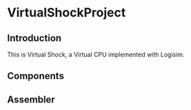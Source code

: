 # VirtualShockProject
## Introduction
This is Virtual Shock, a Virtual CPU implemented with Logisim.

## Components

## Assembler



